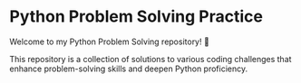 # Python Problem Solving Practice

Welcome to my Python Problem Solving repository! 🎯

This repository is a collection of solutions to various coding challenges that enhance problem-solving skills and deepen Python proficiency.
